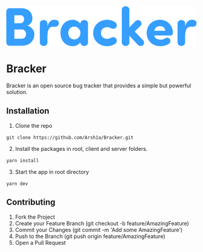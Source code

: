 <div style="text-align:center"><img src="/client/public/images/logo.svg" alt="Bracker Logo" /></div>

# Bracker

Bracker is an open source bug tracker that provides a simple but powerful solution.

## Installation

1. Clone the repo

```shell
git clone https://github.com/Arsh1a/Bracker.git
```

2. Install the packages in root, client and server folders.

```shell
yarn install
```

3. Start the app in root directory

```shell
yarn dev
```

## Contributing

1. Fork the Project
2. Create your Feature Branch (git checkout -b feature/AmazingFeature)
3. Commit your Changes (git commit -m 'Add some AmazingFeature')
4. Push to the Branch (git push origin feature/AmazingFeature)
5. Open a Pull Request
